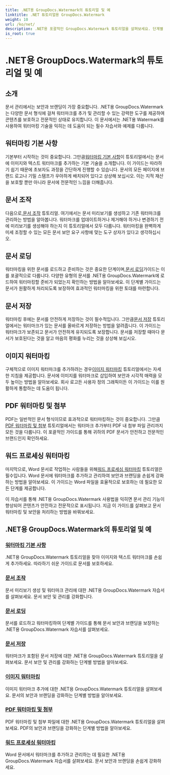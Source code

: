 ```yaml
---
title: .NET용 GroupDocs.Watermark의 튜토리얼 및 예
linktitle: .NET 튜토리얼용 GroupDocs.Watermark
weight: 10
url: /ko/net/
description: .NET용 포괄적인 GroupDocs.Watermark 튜토리얼을 살펴보세요. 단계별 가이드를 통해 다양한 문서 형식의 워터마크를 추가, 관리 및 보호하는 방법을 알아보세요.
is_root: true
---
```


# .NET용 GroupDocs.Watermark의 튜토리얼 및 예

## 소개

문서 관리에서는 보안과 브랜딩이 가장 중요합니다. .NET용 GroupDocs.Watermark는 다양한 문서 형식에 걸쳐 워터마크를 추가 및 관리할 수 있는 강력한 도구를 제공하여 콘텐츠를 보호하고 전문적인 상태로 유지합니다. 이 문서에서는 .NET용 Watermark를 사용하여 워터마킹 기술을 익히는 데 도움이 되는 필수 자습서와 예제를 다룹니다.

## 워터마킹 기본 사항

 기본부터 시작하는 것이 중요합니다. 그만큼[워터마킹 기본 사항](./watermarking-basics/)이 튜토리얼에서는 문서에 이미지와 텍스트 워터마크를 추가하는 기본 기술을 소개합니다. 이 가이드는 따라하기 쉽기 때문에 초보자도 과정을 간단하게 진행할 수 있습니다. 문서의 모든 페이지에 브랜드 로고나 기밀 스탬프가 우아하게 배치되어 있다고 상상해 보십시오. 이는 지적 재산을 보호할 뿐만 아니라 문서에 전문적인 느낌을 더해줍니다.

## 문서 조작

 다음으로,[문서 조작](./document-manipulation/) 튜토리얼. 여기에서는 문서 미리보기를 생성하고 기존 워터마크를 관리하는 방법을 알아봅니다. 워터마크를 업데이트하거나 제거해야 하거나 변경하기 전에 미리보기를 생성해야 하는지 이 튜토리얼에서 모두 다룹니다. 워터마킹을 완벽하게 미세 조정할 수 있는 모든 문서 보안 요구 사항에 맞는 도구 상자가 있다고 생각하십시오.

## 문서 로딩

 워터마킹을 위한 문서를 로드하고 준비하는 것은 중요한 단계이며,[문서 로딩](./document-loadings/)가이드는 이를 포괄적으로 다룹니다. 다양한 유형의 문서를 .NET용 GroupDocs.Watermark에 로드하여 워터마킹할 준비가 되었는지 확인하는 방법을 알아보세요. 이 단계별 가이드는 문서가 원활하게 처리되도록 보장하여 효과적인 워터마킹을 위한 토대를 마련합니다.

## 문서 저장

 워터마킹 후에는 문서를 안전하게 저장하는 것이 필수적입니다. 그만큼[문서 저장](./document-savings/) 튜토리얼에서는 워터마크가 있는 문서를 올바르게 저장하는 방법을 알려줍니다. 이 가이드는 워터마크가 보존되고 문서가 안전하게 유지되도록 보장합니다. 문서를 저장할 때마다 문서가 보호된다는 것을 알고 마음의 평화를 누리는 것을 상상해 보십시오.

## 이미지 워터마킹

 구체적으로 이미지 워터마크를 추가하려는 경우[이미지 워터마킹](./image-watermarkings/) 튜토리얼에서는 자세한 지침을 제공합니다. 문서에 이미지를 워터마크로 삽입하여 보안과 시각적 매력을 모두 높이는 방법을 알아보세요. 회사 로고든 사용자 정의 그래픽이든 이 가이드는 이를 원활하게 통합하는 데 도움이 됩니다.

## PDF 워터마킹 및 첨부

PDF는 일반적인 문서 형식이므로 효과적으로 워터마킹하는 것이 중요합니다. 그만큼[PDF 워터마킹 및 첨부](./pdf-watermarking-attachments/) 튜토리얼에서는 워터마크 추가부터 PDF 내 첨부 파일 관리까지 모든 것을 다룹니다. 이 포괄적인 가이드를 통해 귀하의 PDF 문서가 안전하고 전문적인 브랜드인지 확인하세요.

## 워드 프로세싱 워터마킹

 마지막으로, Word 문서로 작업하는 사람들을 위해[워드 프로세싱 워터마킹](./word-processing-watermarkings/) 튜토리얼은 필수입니다. Word 문서에 워터마크를 추가하고 관리하여 보안과 브랜딩을 손쉽게 강화하는 방법을 알아보세요. 이 가이드는 Word 파일을 효율적으로 보호하는 데 필요한 모든 단계를 제공합니다.

이 자습서를 통해 .NET용 GroupDocs.Watermark 사용법을 익히면 문서 관리 기능이 향상되어 콘텐츠가 안전하고 전문적으로 표시됩니다. 지금 이 가이드를 살펴보고 문서 워터마킹 및 보안을 처리하는 방법을 바꿔보세요.
## .NET용 GroupDocs.Watermark의 튜토리얼 및 예 
### [워터마킹 기본 사항](./watermarking-basics/)
.NET용 GroupDocs.Watermark 튜토리얼을 찾아 이미지와 텍스트 워터마크를 손쉽게 추가하세요. 따라하기 쉬운 가이드로 문서를 보호하세요.
### [문서 조작](./document-manipulation/)
문서 미리보기 생성 및 워터마크 관리에 대한 .NET용 GroupDocs.Watermark 자습서를 살펴보세요. 문서 보안 및 관리를 강화합니다.
### [문서 로딩](./document-loadings/)
문서를 로드하고 워터마킹하여 단계별 가이드를 통해 문서 보안과 브랜딩을 보장하는 .NET용 GroupDocs.Watermark 자습서를 살펴보세요.
### [문서 저장](./document-savings/)
워터마크가 포함된 문서 저장에 대한 .NET용 GroupDocs.Watermark 튜토리얼을 살펴보세요. 문서 보안 및 관리를 강화하는 단계별 방법을 알아보세요.
### [이미지 워터마킹](./image-watermarkings/)
이미지 워터마크 추가에 대한 .NET용 GroupDocs.Watermark 튜토리얼을 살펴보세요. 문서의 보안과 브랜딩을 강화하는 단계별 방법을 알아보세요.
### [PDF 워터마킹 및 첨부](./pdf-watermarking-attachments/)
PDF 워터마킹 및 첨부 파일에 대한 .NET용 GroupDocs.Watermark 튜토리얼을 살펴보세요. PDF의 보안과 브랜딩을 강화하는 단계별 방법을 알아보세요.
### [워드 프로세싱 워터마킹](./word-processing-watermarkings/)
Word 문서에서 워터마크를 추가하고 관리하는 데 필요한 .NET용 GroupDocs.Watermark 자습서를 살펴보세요. 문서 보안과 브랜딩을 손쉽게 강화하세요.